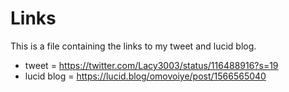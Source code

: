 # Links 
This is a file containing the links to my tweet and lucid blog.
* tweet = https://twitter.com/Lacy3003/status/116488916?s=19
* lucid blog = https://lucid.blog/omovoiye/post/1566565040 